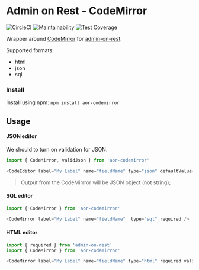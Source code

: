 # Admin on Rest - CodeMirror

[![CircleCI](https://circleci.com/gh/WisePricer/aor-codemirror.svg?style=svg&circle-token=d8324b2c596c0982d37077984e2c6840b2ef2154)](https://circleci.com/gh/WisePricer/aor-codemirror)
[![Maintainability](https://api.codeclimate.com/v1/badges/caf521533ef41d49142c/maintainability)](https://codeclimate.com/github/WisePricer/aor-codemirror/maintainability)
[![Test Coverage](https://api.codeclimate.com/v1/badges/caf521533ef41d49142c/test_coverage)](https://codeclimate.com/github/WisePricer/aor-codemirror/test_coverage)

Wrapper around [CodeMirror](https://codemirror.net) for [admin-on-rest](https://marmelab.com/admin-on-rest/).

Supported formats:

* html
* json
* sql

### Install

Install using npm: `npm install aor-codemirror`

## Usage

#### JSON editor

We should to turn on validation for JSON.

```js
import { CodeMirror, validJson } from 'aor-codemirror'

<CodeEditor label="My Label" name="fieldName" type="json" defaultValue="{}" required validate={validJson} />
```

> Output from the CodeMirrror will be JSON object (not string);

#### SQL editor

```js
import { CodeMirror } from 'aor-codemirror'

<CodeMirror label="My Label" name="fieldName"  type="sql" required />
```

#### HTML editor

```js
import { required } from 'admin-on-rest'
import { CodeMirror } from 'aor-codemirror'

<CodeMirror label="My Label" name="fieldName" type="html" required validate={required} />
```
